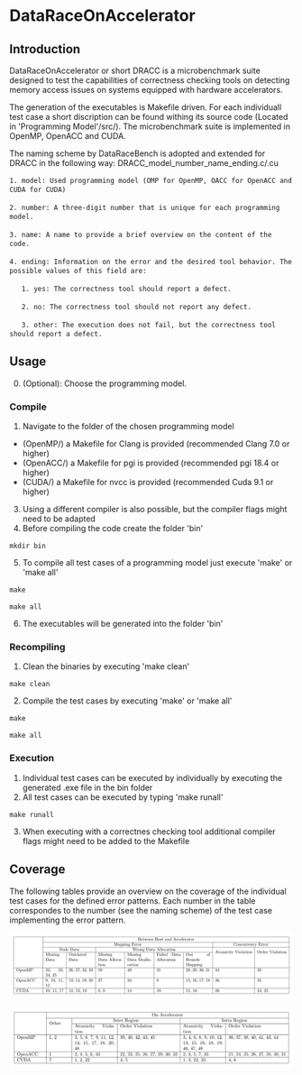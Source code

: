 # DataRaceOnAccelerator

## Introduction

DataRaceOnAccelerator or short DRACC is a microbenchmark suite designed to test the capabilities of correctness checking tools on detecting memory access issues on systems equipped with hardware accelerators. 

The generation of the executables is Makefile driven. For each individuall test case a short discription can be found withing its source code (Located in 'Programming Model'/src/).
The microbenchmark suite is implemented in OpenMP, OpenACC and CUDA.


The naming scheme by DataRaceBench is adopted and extended for DRACC in the following way: DRACC_model_number_name_ending.c/.cu

	1. model: Used programming model (OMP for OpenMP, OACC for OpenACC and CUDA for CUDA)
	
	2. number: A three-digit number that is unique for each programming model.
	
	3. name: A name to provide a brief overview on the content of the code.
	
	4. ending: Information on the error and the desired tool behavior. The possible values of this field are:
	
	   1. yes: The correctness tool should report a defect.
	
	   2. no: The correctness tool should not report any defect.
	
	   3. other: The execution does not fail, but the correctness tool should report a defect.
	    
	    

## Usage

0. (Optional): Choose the programming model.

### Compile

1. Navigate to the folder of the chosen programming model

    
*  (OpenMP/) a Makefile for Clang is provided (recommended Clang 7.0 or higher)
* (OpenACC/) a Makefile for pgi is provided (recommended pgi 18.4 or higher)
* (CUDA/) a Makefile for nvcc is provided (recommended Cuda 9.1 or higher)
     
3. Using a different compiler is also possible, but the compiler flags might need to be adapted
4. Before compiling the code create the folder 'bin'
```shell
mkdir bin
```
5. To compile all test cases of a programming model just execute 'make' or 'make all'
```shell
make
```
```shell
make all
```
6. The executables will be generated into the folder 'bin'

### Recompiling

1. Clean the binaries by executing 'make clean'
```
make clean
```
2. Compile the test cases by executing 'make' or 'make all' 
```shell
make
```
```shell
make all
```

### Execution 
1. Individual test cases can be executed by individually by executing the generated .exe file in the bin folder
2. All test cases can be executed by typing 'make runall'
```shell
make runall
```
3. When executing with a correctnes checking tool additional compiler flags might need to be added to the Makefile

  
## Coverage 

The following tables provide an overview on the coverage of the individual test cases for the defined error patterns.
Each number in the table correspondes to the number (see the naming scheme) of the test case implementing the error pattern.

![](/Error_Patterns_Between_Host_and_ACC.png)

![](/Error_Patterns_On_ACC.png)
